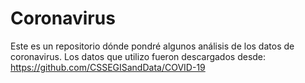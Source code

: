 # Coronavirus
Este es un repositorio dónde pondré algunos análisis de los datos de coronavirus. 
Los datos que utilizo fueron descargados desde: 
https://github.com/CSSEGISandData/COVID-19
